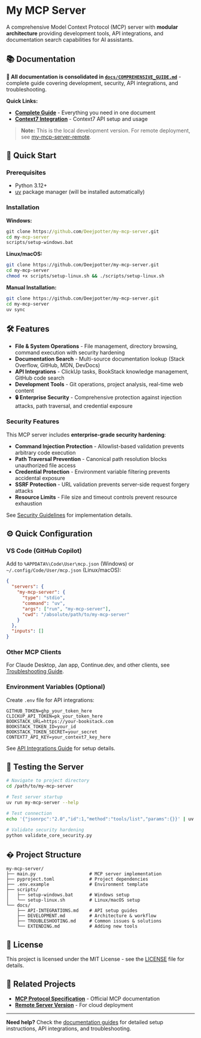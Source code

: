 # My MCP Server

A comprehensive Model Context Protocol (MCP) server with **modular architecture** providing development tools, API integrations, and documentation search capabilities for AI assistants.

## 📚 **Documentation**

**📂 All documentation is consolidated in [`docs/COMPREHENSIVE_GUIDE.md`](docs/COMPREHENSIVE_GUIDE.md)** - complete guide covering development, security, API integrations, and troubleshooting.

**Quick Links:**

- **[Complete Guide](docs/COMPREHENSIVE_GUIDE.md)** - Everything you need in one document
- **[Context7 Integration](docs/CONTEXT7-INTEGRATION.md)** - Context7 API setup and usage

> **Note:** This is the local development version. For remote deployment, see [my-mcp-server-remote](https://github.com/Deejpotter/my-mcp-server-remote).

## 🚀 **Quick Start**

### **Prerequisites**

- Python 3.12+
- [uv](https://docs.astral.sh/uv/) package manager (will be installed automatically)

### **Installation**

**Windows:**

```cmd
git clone https://github.com/Deejpotter/my-mcp-server.git
cd my-mcp-server
scripts/setup-windows.bat
```

**Linux/macOS:**

```bash
git clone https://github.com/Deejpotter/my-mcp-server.git
cd my-mcp-server
chmod +x scripts/setup-linux.sh && ./scripts/setup-linux.sh
```

**Manual Installation:**

```bash
git clone https://github.com/Deejpotter/my-mcp-server.git
cd my-mcp-server
uv sync
```

## 🛠️ **Features**

- **File & System Operations** - File management, directory browsing, command execution with security hardening
- **Documentation Search** - Multi-source documentation lookup (Stack Overflow, GitHub, MDN, DevDocs)
- **API Integrations** - ClickUp tasks, BookStack knowledge management, GitHub code search
- **Development Tools** - Git operations, project analysis, real-time web content
- **🔒 Enterprise Security** - Comprehensive protection against injection attacks, path traversal, and credential exposure

### **Security Features**

This MCP server includes **enterprise-grade security hardening**:

- **Command Injection Protection** - Allowlist-based validation prevents arbitrary code execution
- **Path Traversal Prevention** - Canonical path resolution blocks unauthorized file access  
- **Credential Protection** - Environment variable filtering prevents accidental exposure
- **SSRF Protection** - URL validation prevents server-side request forgery attacks
- **Resource Limits** - File size and timeout controls prevent resource exhaustion

See [Security Guidelines](docs/SECURITY_GUIDELINES.md) for implementation details.

## ⚙️ **Quick Configuration**

### **VS Code (GitHub Copilot)**

Add to `%APPDATA%\Code\User\mcp.json` (Windows) or `~/.config/Code/User/mcp.json` (Linux/macOS):

```json
{
  "servers": {
    "my-mcp-server": {
      "type": "stdio",
      "command": "uv",
      "args": ["run", "my-mcp-server"],
      "cwd": "/absolute/path/to/my-mcp-server"
    }
  },
  "inputs": []
}
```

### **Other MCP Clients**

For Claude Desktop, Jan app, Continue.dev, and other clients, see [Troubleshooting Guide](docs/TROUBLESHOOTING.md).

### **Environment Variables (Optional)**

Create `.env` file for API integrations:

```env
GITHUB_TOKEN=ghp_your_token_here
CLICKUP_API_TOKEN=pk_your_token_here
BOOKSTACK_URL=https://your-bookstack.com
BOOKSTACK_TOKEN_ID=your_id
BOOKSTACK_TOKEN_SECRET=your_secret
CONTEXT7_API_KEY=your_context7_key_here
```

See [API Integrations Guide](docs/API-INTEGRATIONS.md) for setup details.

## 🔧 **Testing the Server**

```bash
# Navigate to project directory
cd /path/to/my-mcp-server

# Test server startup
uv run my-mcp-server --help

# Test connection
echo '{"jsonrpc":"2.0","id":1,"method":"tools/list","params":{}}' | uv run my-mcp-server

# Validate security hardening
python validate_core_security.py
```

## � **Project Structure**

```text
my-mcp-server/
├── main.py                    # MCP server implementation
├── pyproject.toml             # Project dependencies
├── .env.example               # Environment template
├── scripts/
│   ├── setup-windows.bat      # Windows setup
│   └── setup-linux.sh         # Linux/macOS setup
└── docs/
    ├── API-INTEGRATIONS.md    # API setup guides
    ├── DEVELOPMENT.md         # Architecture & workflow
    ├── TROUBLESHOOTING.md     # Common issues & solutions
    └── EXTENDING.md           # Adding new tools
```

## 📄 **License**

This project is licensed under the MIT License - see the [LICENSE](LICENSE) file for details.

## 🔗 **Related Projects**

- **[MCP Protocol Specification](https://modelcontextprotocol.io/)** - Official MCP documentation
- **[Remote Server Version](https://github.com/Deejpotter/my-mcp-server-remote)** - For cloud deployment

---

**Need help?** Check the [documentation guides](docs/) for detailed setup instructions, API integrations, and troubleshooting.
